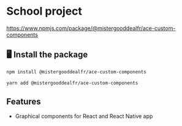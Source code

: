 # School project

https://www.npmjs.com/package/@mistergooddealfr/ace-custom-components

## 🖥 Install the package
```bash
npm install @mistergooddealfr/ace-custom-components
```

```
yarn add @mistergooddealfr/ace-custom-components
```

## Features

- Graphical components for React and React Native app
